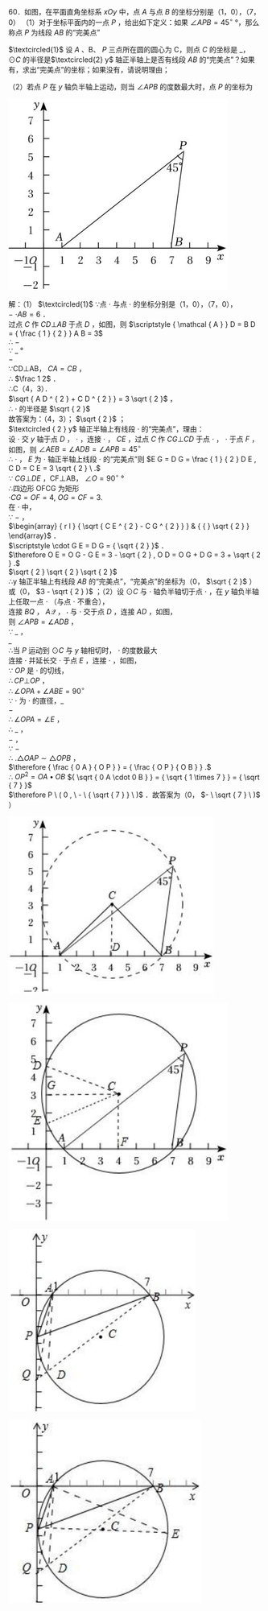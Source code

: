 60．如图，在平面直角坐标系 $x O y$ 中，点 $A$ 与点 $B$ 的坐标分别是（1，0），（7，0）
（1）对于坐标平面内的一点 $P$ ，给出如下定义：如果 $\angle A P B { = } 4 5 ^ { \circ }$ °，那么称点 $P$ 为线段 $A B$ 的“完美点”

$\textcircled{1}$ 设 $A$ 、B、 $P$ 三点所在圆的圆心为 C，则点 $C$ 的坐标是 _， $\odot C$ 的半径是$\textcircled{2} y$ 轴正半轴上是否有线段 $A B$ 的“完美点”？如果有，求出“完美点”的坐标；如果没有，请说明理由；

（2）若点 $P$ 在 $y$ 轴负半轴上运动，则当 $\angle A P B$ 的度数最大时，点 $P$ 的坐标为

![](<../../qs_image_DB/专题2-3_八种隐圆类最值问题，圆来如此简单（解析版）/98797fc620fbdaf557617f6099523d1644251129887698fe0c11866b56d5ac1a.jpg>)

解：（1） $\textcircled{1}$ ∵点 $\cdot$ 与点 $\cdot$ 的坐标分别是（1，0），（7，0），  
$-$ $\cdot A B { = } 6$ ．  
过点 $C$ 作 $C D \bot A B$ 于点 $D$ ，如图，则 $\scriptstyle { \mathcal { A } } D = B D = { \frac { 1 } { 2 } } A B = 3$   
∴ $-$   
∵ $\_$ °  
$-$   
∵CD⊥AB， $C A { = } C B$ ，  
∴ $\frac 1 2$ ．  
∴C（4，3）．  
$\sqrt { A D ^ { 2 } + C D ^ { 2 } } = 3 \sqrt { 2 }$ ，  
∴ $\cdot$ 的半径是 $\sqrt { 2 }$   
故答案为：（4，3）； $\sqrt { 2 }$ ；  
$\textcircled { 2 } y$ 轴正半轴上有线段 $\cdot$ 的“完美点”，理由：  
设 $\cdot$ 交 $y$ 轴于点 $D$ ， $\cdot$ ，连接 $\cdot$ ， $C E$ ，过点 $C$ 作 $C G \bot C D$ 于点 $\cdot$ ， $\cdot$ 于点 $F$ ，如图，则 $\angle A E B = \angle A D B = \angle A P B = 4 5 ^ { \circ }$   
∴ $\cdot$ ， $E$ 为 $\cdot$ 轴正半轴上线段 $\cdot$ 的“完美点”则 $E G = D G = \frac { 1 } { 2 } D E , C D = C E = 3 \sqrt { 2 } \ .$   
∵ $C G \bot D E$ ，CF⊥AB， $\angle O = 9 0 ^ { \circ }$ °  
∴四边形 OFCG 为矩形  
$\cdot C G { = } O F { = } 4 , \ O G { = } C F { = } 3 .$   
在 $\cdot$ 中，  
∵ $-$ ，  
$\begin{array} { r l } { \sqrt { C E ^ { 2 } - C G ^ { 2 } } } & { { } \sqrt { 2 } } \end{array}$ ．  
$\scriptstyle \cdot G E = D G = { \sqrt { 2 } }$ ．  
$\therefore O E = O G - G E = 3 - \sqrt { 2 } , O D = O G + D G = 3 + \sqrt { 2 } .$   
$\sqrt { 2 } \sqrt { 2 } \sqrt { 2 }$   
∴y 轴正半轴上有线段 $A B$ 的“完美点”，“完美点”的坐标为（0， $\sqrt { 2 }$ ）或（0， $3 - \sqrt { 2 } )$ ；（2）设 $\odot C$ 与 $\cdot$ 轴负半轴切于点 $\cdot$ ，在 $y$ 轴负半轴上任取一点 $\cdot$ （与点 $\cdot$ 不重合），  
连接 $B Q$ ， $A \mathcal { Q }$ ， $\cdot$ 与 $\cdot$ 交于点 $D$ ，连接 $A D$ ，如图，  
则 $\angle A P B = \angle A D B$ ，  
∵ $\_$ ，  
$\_$   
∴当 $P$ 运动到 $\odot C$ 与 $y$ 轴相切时， $\cdot$ 的度数最大  
连接 $\cdot$ 并延长交 $\cdot$ 于点 $E$ ，连接 $\cdot$ ，如图，  
∵ $O P$ 是 $\cdot$ 的切线，  
$\therefore C P \bot O P$ ，  
$\therefore \angle O P A + \angle A B E { = } 9 0 ^ { \circ }$   
∵ $\cdot$ 为 $\cdot$ 的直径，$\_$   
$-$   
$\therefore \angle O P A = \angle E$ ，  
∴ $\_$ ，  
$-$ ，  
∵ $-$   
∴ $. \triangle O A P { \sim } \triangle O P B$ ，  
$\therefore { \frac { 0 A } { O P } } = { \frac { O P } { O B } } .$   
∴ $O P ^ { 2 } { = } O A { \bullet } O B$ ${ \sqrt { 0 A \cdot 0 B } } = { \sqrt { 1 \times 7 } } = { \sqrt { 7 } }$   
$\therefore P \ ( 0 , \ - \ { \sqrt { 7 } } \ )$ ．故答案为（0， $- \ \sqrt { 7 } \ )$ ）

![](<../../qs_image_DB/专题2-3_八种隐圆类最值问题，圆来如此简单（解析版）/a444c812858e17313cdd1eee0e35ba0b01ae2d4bfc82514d005f2642c1a2a546.jpg>)

![](<../../qs_image_DB/专题2-3_八种隐圆类最值问题，圆来如此简单（解析版）/591e8e2a9954ae9619dea2c2e914c75a6c7c59c43bcb63d4172fc89c2261bc5e.jpg>)

![](<../../qs_image_DB/专题2-3_八种隐圆类最值问题，圆来如此简单（解析版）/bc75519d36c65776b056ec03579a5651f98bf7e7fca6f1d4f23f79209a8d1b63.jpg>)

![](<../../qs_image_DB/专题2-3_八种隐圆类最值问题，圆来如此简单（解析版）/09de32b8f0057e6c899e2f661c1ec75257aca739ef326cd6b33994f4a57a8083.jpg>)
